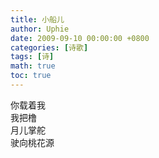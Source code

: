 ```yaml
---
title: 小船儿
author: Uphie
date: 2009-09-10 00:00:00 +0800
categories: [诗歌]
tags: [诗]
math: true
toc: true
---
```


你载着我 ­\
我把橹 ­\
月儿掌舵 ­\
驶向桃花源­
